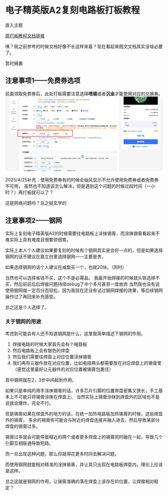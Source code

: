 # 电子精英版A2复刻电路板打板教程

直入主题

[原打板教程文档链接](https://maker-community.github.io/electronbot-doc/guide/ProductionProcess/get-board.html)

咦？我之前参考的时候文档好像不长这样来着？现在看起来图文文档其实没啥必要了。

暂时搁置

## 注意事项1——免费券选项
前面领取免费券后，此处打板需要注意选择**喷锡**或者**沉金**才能使用对应的兑换券。
![喷锡沉金选择图](./img/喷锡沉金选项.png)

2025/4/25补充：使用免费券有的时候会抽风显示不允许使用免费券或者免费券不可用，
虽然也不知道该怎么解决，但是遇到这个问题的时候过段时间（一小时？）再打板就可以了？

这是网络问题吗？总之挺玄学的

## 注意事项2——钢网

实际上复刻电子精英版A2的时候需要往电路板上涂抹锡膏，而涂抹锡膏看起来不难实际上具有难度且很繁琐很累。

实际上本人个人建议如果要复刻的时候有个钢网其实是会好一点的，但是如果选择钢网的话不建议在嘉立创里选择钢网——主要是贵。

如果选择钢网的话个人建议在咸鱼买一个，也就20块。（同时）

当然也可以选择省钱不买，这个不是必需品。
我最开始焊接的时候就头铁选择不买，然后前前后后焊接问题持续debug了半个多月甚至一度放弃
当然我也没有说使用钢网就一定百分百轻松，因为我现在还没有试过钢网焊接的效果，等后续钢网操作过了再回来补充感受。

总之这是个人选择了。

### 关于钢网的用途

考虑到可能会有人还不知道钢网是什么，这里我简单描述下钢网的作用。

1. 焊接电路的时候大家首先会有个电路板
2. 然后电路板上会有银色的焊盘
3. 然后我们需要往焊盘上对应位置涂抹锡膏 
4. 我们再将元器件放在对应位置，比如电阻两头都需要放在对应焊盘上的锡膏里（感觉这里最好让元器件的对应位置被锡膏包裹住）

其中钢网就在2，3步中间起到作用。

如果只是单纯的用手涂抹锡膏的话，许多芯片引脚的位置焊盘密集又狭长，手工基本上不可能只将锡膏涂抹在焊盘上。
当然实际上锡膏涂抹到焊盘外的区域也不是说就会爆炸，完全不行。

但是锡膏如果在焊盘外的地方的话，在统一加热电路板加热锡膏的时候，这些焊盘外的锡膏，
多余的锡膏有可能会与附近的焊盘连接并融入进去，然后导致某部分焊盘的锡膏过多。

锡膏过多就会可能导致相近的两个或者更多焊盘上的锡膏同时融在一起，导致几个引脚互相联通导致短路。

而一旦出现这种问题，那么你就得花更多时间去解决问题。

而使用钢网就能相对精准的涂抹锡膏，并让其只出现在电路板焊盘内，理论上应该是这样。

总之这就是钢网的作用，让锡膏准确的落在焊盘上该存在的位置，让焊接相对稳定？
